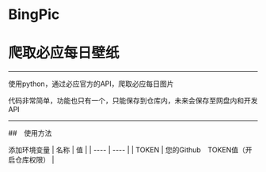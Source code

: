 # BingPic
# 爬取必应每日壁纸
***
使用python，通过必应官方的API，爬取必应每日图片

代码非常简单，功能也只有一个，只能保存到仓库内，未来会保存至网盘内和开发API
***

##　使用方法

添加环境变量
|  名称   | 值  |
|  ----  | ----  |
| TOKEN  | 您的Github　TOKEN值（开启仓库权限） |
